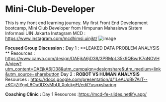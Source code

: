 ﻿# Mini-Club-Developer

This is my front end learning journey.
My first Front End Development bootcamp, Mini Club Developer from Himpunan Mahasiswa Sistem Informasi UIN Jakarta
Instagram MCD : https://www.instagram.com/mcdhimsi.uinjkt/
![image](https://user-images.githubusercontent.com/67630956/125419637-69d1379c-74d8-4b28-82d6-c0c4e1cb5d05.png)

**Focused Group Discussion :**
Day 1 : **LEAKED DATA PROBLEM ANALYSIS **
        Resources : https://www.canva.com/design/DAEjkA6jD38/3PRMpL35k9QBwrK7qNOVHA/view?utm_content=DAEjkA6jD38&utm_campaign=designshare&utm_medium=link&utm_source=sharebutton
Day 2 : **ROBOT VS HUMAN ANALYSIS**
        Resources : https://docs.google.com/presentation/d/1LeAUoBk7ArT--zKCijZjYgyL6Ou0DXsMbULXolckgFI/edit?usp=sharing

**Coaching Clinic :**
Day 1 Resources :https://mcd-fe-slides.netlify.app/
